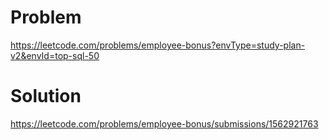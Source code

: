 # Problem
https://leetcode.com/problems/employee-bonus?envType=study-plan-v2&envId=top-sql-50

# Solution
https://leetcode.com/problems/employee-bonus/submissions/1562921763
